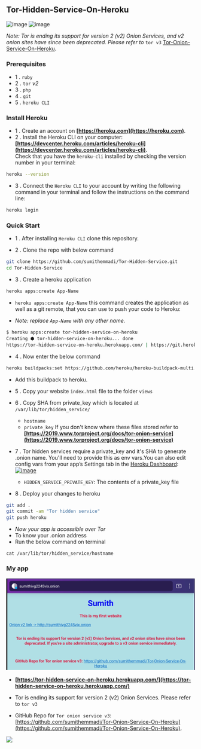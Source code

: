 ## Tor-Hidden-Service-On-Heroku
![image](https://img.shields.io/badge/Heroku-430098?style=for-the-badge&logo=heroku&logoColor=white) ![image](https://img.shields.io/badge/Tor-7D4698?style=for-the-badge&logo=Tor-Browser&logoColor=white)

_Note: Tor is ending its support for version 2 (v2) Onion Services, and v2 onion sites have since been deprecated. Please refer to_ `tor v3` [Tor-Onion-Service-On-Heroku](https://github.com/sumithemmadi/Tor-Onion-Service-On-Heroku).
### Prerequisites
- 1 . `ruby`
- 2 . `tor`  _v2_
- 3 . `php`
- 4 . `git`
- 5 . `heroku CLI`


### Install Heroku
- 1 . Create an account on  **[https://heroku.com](https://heroku.com)**.
- 2 . Install the Heroku CLI on your computer: <br/>**[https://devcenter.heroku.com/articles/heroku-cli](https://devcenter.heroku.com/articles/heroku-cli)**. 
<br/>Check that you have the `heroku-cli` installed by checking the version number in your terminal:
```bash
heroku --version
```
- 3 . Connect the `Heroku CLI` to your account by writing the following command in your terminal and follow the instructions on the command line:
```bash
heroku login
```

### Quick Start

- 1 . After installing `Heroku CLI` clone this repository.

- 2 . Clone the repo with below command
```bash
git clone https://github.com/sumithemmadi/Tor-Hidden-Service.git
cd Tor-Hidden-Service
```
- 3 . Create a heroku application
```bash
heroku apps:create App-Name
```
-  `heroku apps:create App-Name` this command creates the application as well as a git remote, that you can use to push your code to Heroku:
 
-  _Note: replace `App-Name` with  any other name._
```bash
$ heroku apps:create tor-hidden-service-on-heroku
Creating ⬢ tor-hidden-service-on-heroku... done
https://tor-hidden-service-on-heroku.herokuapp.com/ | https://git.heroku.com/tor-hidden-service-on-heroku.git
```
- 4 . Now enter the below command

```bash
heroku buildpacks:set https://github.com/heroku/heroku-buildpack-multi.git
```
- Add this buildpack to heroku.

- 5 . Copy your website `index.html` file to the folder `views`</br>

- 6 . Copy SHA from private_key which is located at `/var/lib/tor/hidden_service/`

   - `hostname`
   - `private_key`
   If you don't know where these files stored refer to **[https://2019.www.torproject.org/docs/tor-onion-service](https://2019.www.torproject.org/docs/tor-onion-service)**
  

- 7 .  Tor hidden services require  a private_key and it's SHA to generate  .onion name. You'll need to provide this as env vars.You can also edit config vars from your app’s Settings tab in the [Heroku Dashboard](https://dashboard.heroku.com):
  [![image](https://raw.githubusercontent.com/sumithemmadi/Tor-Hidden-Service-On-Heroku/main/IMG_20210821_121319.jpg)](https://dashboard.heroku.com)
  - `HIDDEN_SERVICE_PRIVATE_KEY`: The contents of a private_key file


- 8 . Deploy your changes to heroku
```bash
git add .
git commit -am "Tor hidden service"
git push heroku
```

- _Now your app is accessible over Tor_
- To know your .onion address
- Run the below command on terminal
```
cat /var/lib/tor/hidden_service/hostname
```
### My app
![IMAGE](/IMG_20210822_193557.jpg)
-  **[https://tor-hidden-service-on-heroku.herokuapp.com/](https://tor-hidden-service-on-heroku.herokuapp.com/)**
    
- Tor is ending its support for version 2 (v2) Onion Services. Please refer to `tor v3` 
- GitHub Repo for `Tor onion service v3`:[https://github.com/sumithemmadi/Tor-Onion-Service-On-Heroku](https://github.com/sumithemmadi/Tor-Onion-Service-On-Heroku).

<img src="https://sumith-onion.000webhostapp.com/home.php?w=100&repo=Tor-Hidden-Service&branch=main">

  
